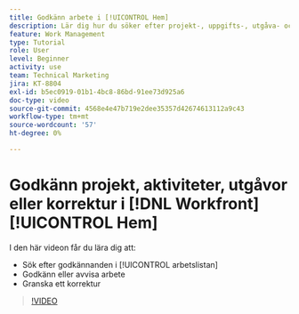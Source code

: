 ```yaml
---
title: Godkänn arbete i [!UICONTROL Hem]
description: Lär dig hur du söker efter projekt-, uppgifts-, utgåva- och korrekturbegäranden om godkännande i [!UICONTROL arbetslistan] och sedan godkänna eller avvisa arbetet i  [!DNL  Workfront].
feature: Work Management
type: Tutorial
role: User
level: Beginner
activity: use
team: Technical Marketing
jira: KT-8804
exl-id: b5ec0919-01b1-4bc8-86bd-91ee73d925a6
doc-type: video
source-git-commit: 4568e4e47b719e2dee35357d42674613112a9c43
workflow-type: tm+mt
source-wordcount: '57'
ht-degree: 0%

---
```


# Godkänn projekt, aktiviteter, utgåvor eller korrektur i [!DNL Workfront] [!UICONTROL Hem]

I den här videon får du lära dig att:

* Sök efter godkännanden i [!UICONTROL arbetslistan]
* Godkänn eller avvisa arbete
* Granska ett korrektur

>[!VIDEO](https://video.tv.adobe.com/v/335105/?quality=12&learn=on&enablevpops)

<!--
learn more URLs
-->
